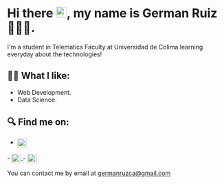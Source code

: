 # Hi there <img src="https://media.giphy.com/media/hvRJCLFzcasrR4ia7z/giphy.gif" width="25px">, my name is German Ruiz 🧑🏻‍💻.

I'm a student in Telematics Faculty at Universidad de Colima learning everyday about the technologies!

## ✍🏼 What I like:
- Web Development.
- Data Science.
## 🔍 Find me on: 
- <a href="https://www.instagram.com/germanruzca/" target="_blank">
  <img align="center" alt="instagram" width="22px" height="22px" src="https://image.flaticon.com/icons/png/512/2111/2111463.png"/>
</a>
- <a href="https://www.linkedin.com/in/germanruzca/" target="_blank">
  <img align="center" alt="linkedin" width="22px" height="22px" src="https://image.flaticon.com/icons/png/512/174/174857.png"/>
</a>
- <a href="https://twitter.com/germanruzca" target="_blank">
  <img align="center" alt="twitter" width="22px" height="22px" src="https://image.flaticon.com/icons/png/512/1409/1409937.png"/>
</a>

You can contact me by email at germanruzca@gmail.com

